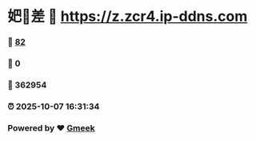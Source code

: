 # 妑🔭差 :link: https://z.zcr4.ip-ddns.com 
### :page_facing_up: [82](https://z.zcr4.ip-ddns.com/tag.html) 
### :speech_balloon: 0 
### :hibiscus: 362954 
### :alarm_clock: 2025-10-07 16:31:34 
### Powered by :heart: [Gmeek](https://github.com/Meekdai/Gmeek)
